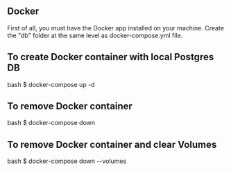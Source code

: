 ## Docker

First of all, you must have the Docker app installed on your machine.
Create the "db" folder at the same level as docker-compose.yml file.

## To create Docker container with local Postgres DB

bash
$ docker-compose up -d

## To remove Docker container

bash
$ docker-compose down

## To remove Docker container and clear Volumes

bash
$ docker-compose down --volumes
